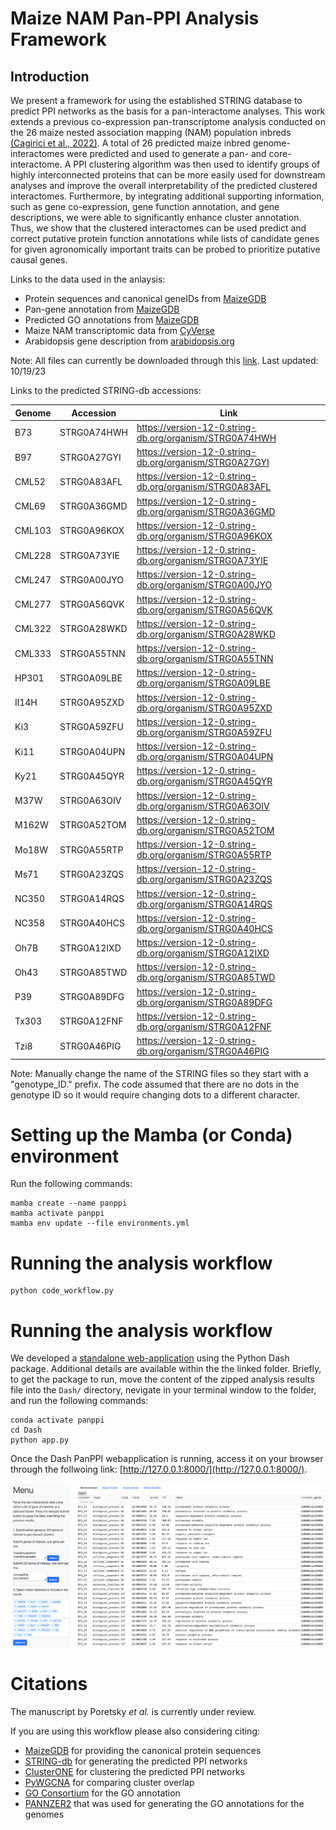 # Maize NAM Pan-PPI Analysis Framework

## Introduction

We present a framework for using the established STRING database to predict PPI networks as the basis for a pan-interactome analyses. This work extends a previous co-expression pan-transcriptome analysis conducted on the 26 maize nested association mapping (NAM) population inbreds [(Cagirici et al., 2022)](https://link.springer.com/article/10.1186/s12870-022-03985-z). A total of 26 predicted maize inbred genome-interactomes were predicted and used to generate a pan- and core-interactome. A PPI clustering algorithm was then used to identify groups of highly interconnected proteins that can be more easily used for downstream analyses and improve the overall interpretability of the predicted clustered interactomes. Furthermore, by integrating additional supporting information, such as gene co-expression, gene function annotation, and gene descriptions, we were able to significantly enhance cluster annotation. Thus, we show that the clustered interactomes can be used predict and correct putative protein function annotations while lists of candidate genes for given agronomically important traits can be probed to prioritize putative causal genes.

Links to the data used in the anlaysis:

* Protein sequences and canonical geneIDs from [MaizeGDB](https://download.maizegdb.org/)
* Pan-gene annotation from [MaizeGDB](https://download.maizegdb.org/Pan-genes/MaizeGDB_maize_pangene_2020_08.tsv.gz)
* Predicted GO annotations from [MaizeGDB](https://download.maizegdb.org/GeneFunction_and_Expression/Pannzer_GO_Terms/)
* Maize NAM transcriptomic data from [CyVerse](https://datacommons.cyverse.org/browse/iplant/home/maizegdb/maizegdb/MaizeGDB_qTeller_FPKM/NAM_qTeller_FPKM/NAM_Consortium_2021_qTeller_FPKM_unaveraged)
* Arabidopsis gene description from [arabidopsis.org](https://www.arabidopsis.org/download_files/Public_Data_Releases/TAIR_Data_20220331/Araport11_functional_descriptions_20220331.txt.gz)

Note: All files can currently be downloaded through this [link](https://www.dropbox.com/s/36782l72h53ldbn/PanPPI.zip?dl=0). Last updated: 10/19/23

Links to the predicted STRING-db accessions:

| Genome | Accession | Link |
| ------------- | ------------- | ------------- |
| B73 | STRG0A74HWH | https://version-12-0.string-db.org/organism/STRG0A74HWH |
| B97 | STRG0A27GYI | https://version-12-0.string-db.org/organism/STRG0A27GYI |
| CML52 | STRG0A83AFL | https://version-12-0.string-db.org/organism/STRG0A83AFL |
| CML69 | STRG0A36GMD | https://version-12-0.string-db.org/organism/STRG0A36GMD |
| CML103 | STRG0A96KOX | https://version-12-0.string-db.org/organism/STRG0A96KOX |
| CML228 | STRG0A73YIE | https://version-12-0.string-db.org/organism/STRG0A73YIE |
| CML247 | STRG0A00JYO | https://version-12-0.string-db.org/organism/STRG0A00JYO |
| CML277 | STRG0A56QVK | https://version-12-0.string-db.org/organism/STRG0A56QVK |
| CML322 | STRG0A28WKD | https://version-12-0.string-db.org/organism/STRG0A28WKD |
| CML333 | STRG0A55TNN | https://version-12-0.string-db.org/organism/STRG0A55TNN |
| HP301 | STRG0A09LBE | https://version-12-0.string-db.org/organism/STRG0A09LBE |
| Il14H | STRG0A95ZXD | https://version-12-0.string-db.org/organism/STRG0A95ZXD |
| Ki3 | STRG0A59ZFU | https://version-12-0.string-db.org/organism/STRG0A59ZFU |
| Ki11 | STRG0A04UPN | https://version-12-0.string-db.org/organism/STRG0A04UPN |
| Ky21 | STRG0A45QYR | https://version-12-0.string-db.org/organism/STRG0A45QYR |
| M37W | STRG0A63OIV | https://version-12-0.string-db.org/organism/STRG0A63OIV |
| M162W | STRG0A52TOM | https://version-12-0.string-db.org/organism/STRG0A52TOM |
| Mo18W | STRG0A55RTP | https://version-12-0.string-db.org/organism/STRG0A55RTP |
| Ms71 | STRG0A23ZQS | https://version-12-0.string-db.org/organism/STRG0A23ZQS |
| NC350 | STRG0A14RQS | https://version-12-0.string-db.org/organism/STRG0A14RQS |
| NC358 | STRG0A40HCS | https://version-12-0.string-db.org/organism/STRG0A40HCS |
| Oh7B | STRG0A12IXD | https://version-12-0.string-db.org/organism/STRG0A12IXD |
| Oh43 | STRG0A85TWD | https://version-12-0.string-db.org/organism/STRG0A85TWD |
| P39 | STRG0A89DFG | https://version-12-0.string-db.org/organism/STRG0A89DFG |
| Tx303 | STRG0A12FNF | https://version-12-0.string-db.org/organism/STRG0A12FNF |
| Tzi8 | STRG0A46PIG | https://version-12-0.string-db.org/organism/STRG0A46PIG |

Note: Manually change the name of the STRING files so they start with a "genotype_ID." prefix. The code assumed that there are no dots in the genotype ID so it would require changing dots to a different character.

# Setting up the Mamba (or Conda) environment

Run the following commands:
```
mamba create --name panppi
mamba activate panppi
mamba env update --file environments.yml 
```

# Running the analysis workflow

```
python code_workflow.py
```

# Running the analysis workflow

We developed a [standalone web-application](https://github.com/eporetsky/PanPPI/tree/main/Dash) using the Python Dash package. Additional details are available within the the linked folder. Briefly, to get the package to run, move the content of the zipped analysis results file into the `Dash/` directory, nevigate in your terminal window to the folder, and run the following commands: 

```
conda activate panppi
cd Dash
python app.py
```

Once the Dash PanPPI webapplication is running, access it on your browser through the follwoing link: [http://127.0.0.1:8000/](http://127.0.0.1:8000/).

![screenshot_datainput](Dash/img/screenshot_dash_app.png)

# Citations

The manuscript by Poretsky <i>et al.</i> is currently under review.

If you are using this workflow please also considering citing:
* [MaizeGDB](https://download.maizegdb.org/) for providing the canonical protein sequences
* [STRING-db](https://string-db.org/) for generating the predicted PPI networks
* [ClusterONE](https://paccanarolab.org/cluster-one/) for clustering the predicted PPI networks
* [PyWGCNA](https://github.com/mortazavilab/PyWGCNA/blob/main/PyWGCNA/comparison.py) for comparing cluster overlap
* [GO Consortium](https://www.geneontology.org/) for the GO annotation
* [PANNZER2](http://ekhidna2.biocenter.helsinki.fi/sanspanz/) that was used for generating the GO annotations for the genomes
